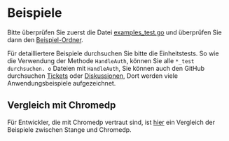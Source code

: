 # Beispiele

Bitte überprüfen Sie zuerst die Datei [examples_test.go](https://github.com/go-rod/rod/tree/master/examples_test.go) und überprüfen Sie dann den [Beispiel-Ordner](https://github.com/go-rod/rod/tree/master/lib/examples).

Für detailliertere Beispiele durchsuchen Sie bitte die Einheitstests. So wie die Verwendung der Methode `HandleAuth`, können Sie alle `*_test durchsuchen. o` Dateien mit `HandleAuth`, Sie können auch den GitHub durchsuchen [Tickets](https://github.com/go-rod/rod/issues) oder [Diskussionen](https://github.com/go-rod/rod/discussions), Dort werden viele Anwendungsbeispiele aufgezeichnet.

## Vergleich mit Chromedp

Für Entwickler, die mit Chromedp vertraut sind, ist [hier](https://github.com/go-rod/rod/tree/master/lib/examples/compare-chromedp) ein Vergleich der Beispiele zwischen Stange und Chromedp.
